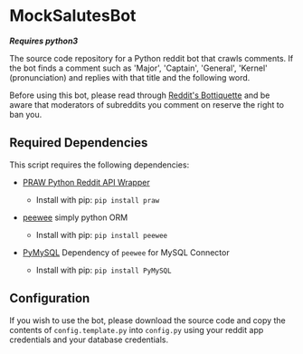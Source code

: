 # MockSalutesBot
***Requires python3***
 
 The source code repository for a Python reddit bot that crawls comments. If the bot finds a comment such as 'Major', 'Captain', 'General', 'Kernel' (pronunciation) and replies with that title and the following word.

Before using this bot, please read through [Reddit's Bottiquette](https://www.reddit.com/wiki/bottiquette) and be aware that moderators of subreddits you comment on reserve the right to ban you.


## Required Dependencies
This script requires the following dependencies:
- [PRAW Python Reddit API Wrapper](https://praw.readthedocs.io/en/latest/getting_started/quick_start.html)
    - Install with pip: `pip install praw`

- [peewee](http://peewee.readthedocs.io/en/latest/peewee/quickstart.html) simply python ORM
    - Install with pip: `pip install peewee`

- [PyMySQL](https://github.com/PyMySQL/PyMySQL) Dependency of `peewee` for MySQL Connector
     - Install with pip: `pip install PyMySQL`

## Configuration
If you wish to use the bot, please download the source code and copy the contents of `config.template.py` into `config.py` using your reddit app credentials and your database credentials.
